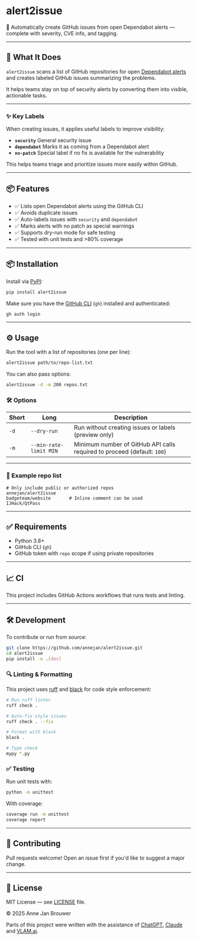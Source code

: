# alert2issue

🔐 Automatically create GitHub issues from open Dependabot alerts — complete with severity, CVE info, and tagging.

---

## 🚀 What It Does

`alert2issue` scans a list of GitHub repositories for open [Dependabot alerts](https://docs.github.com/en/code-security/dependabot) and creates labeled GitHub issues summarizing the problems.

It helps teams stay on top of security alerts by converting them into visible, actionable tasks.

---

### ✨ Key Labels

When creating issues, it applies useful labels to improve visibility:

- **`security`** General security issue
- **`dependabot`** Marks it as coming from a Dependabot alert
- **`no-patch`** Special label if no fix is available for the vulnerability

This helps teams triage and prioritize issues more easily within GitHub.

---

## 📦 Features

- ✅ Lists open Dependabot alerts using the GitHub CLI
- ✅ Avoids duplicate issues
- ✅ Auto-labels issues with `security` and `dependabot`
- ✅ Marks alerts with no patch as special warnings
- ✅ Supports dry-run mode for safe testing
- ✅ Tested with unit tests and >80% coverage

---

## 📦 Installation

Install via [PyPI](https://pypi.org/project/alert2issue/):

```bash
pip install alert2issue
````

Make sure you have the [GitHub CLI](https://cli.github.com/) (`gh`) installed and authenticated:

```bash
gh auth login
```

---

## ⚙️ Usage

Run the tool with a list of repositories (one per line):

```bash
alert2issue path/to/repo-list.txt
```

You can also pass options:

```bash
alert2issue -d -m 200 repos.txt
```

### 🛠 Options

| Short | Long                   | Description                                                             |
| ----- | ---------------------- | ----------------------------------------------------------------------- |
| `-d`  | `--dry-run`            | Run without creating issues or labels (preview only)                    |
| `-m`  | `--min-rate-limit MIN` | Minimum number of GitHub API calls required to proceed (default: `100`) |

---

### 📄 Example repo list

```text
# Only include public or authorized repos
annejan/alert2issue
badgeteam/website       # Inline comment can be used
IJHack/QtPass
```

---

## ✅ Requirements

- Python 3.8+
- GitHub CLI (`gh`)
- GitHub token with `repo` scope if using private repositories

---

## 📈 CI

This project includes GitHub Actions workflows that runs tests and linting.

---

## 🛠 Development

To contribute or run from source:

```bash
git clone https://github.com/annejan/alert2issue.git
cd alert2issue
pip install -e .[dev]
```

### 🔍 Linting & Formatting

This project uses [ruff](https://docs.astral.sh/ruff/) and [black](https://black.readthedocs.io/) for code style enforcement:

```bash
# Run ruff linter
ruff check .

# Auto-fix style issues
ruff check . --fix

# Format with black
black .

# Type check
mypy *.py
```

### ✅ Testing

Run unit tests with:

```bash
python -m unittest
```

With coverage:

```bash
coverage run -m unittest
coverage report
```

---

## 🙋 Contributing

Pull requests welcome! Open an issue first if you'd like to suggest a major change.

---

## 📄 License

MIT License — see [LICENSE](./LICENSE) file.

© 2025 Anne Jan Brouwer

Parts of this project were written with the assistance of [ChatGPT](https://openai.com/chatgpt), [Claude](https://www.anthropic.com/claude) and [VLAM.ai](https://vlam.ai/).
